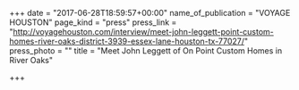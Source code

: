 +++
date = "2017-06-28T18:59:57+00:00"
name_of_publication = "VOYAGE HOUSTON"
page_kind = "press"
press_link = "http://voyagehouston.com/interview/meet-john-leggett-point-custom-homes-river-oaks-district-3939-essex-lane-houston-tx-77027/"
press_photo = ""
title = "Meet John Leggett of On Point Custom Homes in River Oaks"

+++